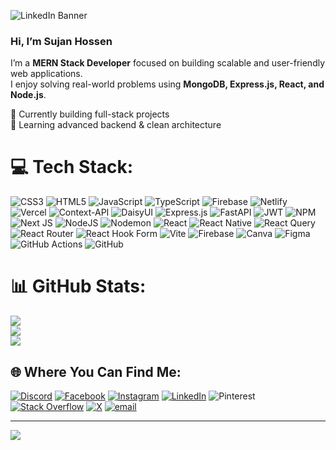 ![LinkedIn Banner](https://i.postimg.cc/K8wR0WzF/Black-and-Gray-Minimalist-Shapes-Personal-Profile-Linked-In-Banner.png)

### Hi, I’m Sujan Hossen  
I’m a **MERN Stack Developer** focused on building scalable and user-friendly web applications.  
I enjoy solving real-world problems using **MongoDB, Express.js, React, and Node.js**.

🔨 Currently building full-stack projects  
🌱 Learning advanced backend & clean architecture


# 💻 Tech Stack:
![CSS3](https://img.shields.io/badge/css3-%231572B6.svg?style=plastic&logo=css3&logoColor=white) ![HTML5](https://img.shields.io/badge/html5-%23E34F26.svg?style=plastic&logo=html5&logoColor=white) ![JavaScript](https://img.shields.io/badge/javascript-%23323330.svg?style=plastic&logo=javascript&logoColor=%23F7DF1E) ![TypeScript](https://img.shields.io/badge/typescript-%23007ACC.svg?style=plastic&logo=typescript&logoColor=white) ![Firebase](https://img.shields.io/badge/firebase-%23039BE5.svg?style=plastic&logo=firebase) ![Netlify](https://img.shields.io/badge/netlify-%23000000.svg?style=plastic&logo=netlify&logoColor=#00C7B7) ![Vercel](https://img.shields.io/badge/vercel-%23000000.svg?style=plastic&logo=vercel&logoColor=white) ![Context-API](https://img.shields.io/badge/Context--Api-000000?style=plastic&logo=react) ![DaisyUI](https://img.shields.io/badge/daisyui-5A0EF8?style=plastic&logo=daisyui&logoColor=white) ![Express.js](https://img.shields.io/badge/express.js-%23404d59.svg?style=plastic&logo=express&logoColor=%2361DAFB) ![FastAPI](https://img.shields.io/badge/FastAPI-005571?style=plastic&logo=fastapi) ![JWT](https://img.shields.io/badge/JWT-black?style=plastic&logo=JSON%20web%20tokens) ![NPM](https://img.shields.io/badge/NPM-%23CB3837.svg?style=plastic&logo=npm&logoColor=white) ![Next JS](https://img.shields.io/badge/Next-black?style=plastic&logo=next.js&logoColor=white) ![NodeJS](https://img.shields.io/badge/node.js-6DA55F?style=plastic&logo=node.js&logoColor=white) ![Nodemon](https://img.shields.io/badge/NODEMON-%23323330.svg?style=plastic&logo=nodemon&logoColor=%BBDEAD) ![React](https://img.shields.io/badge/react-%2320232a.svg?style=plastic&logo=react&logoColor=%2361DAFB) ![React Native](https://img.shields.io/badge/react_native-%2320232a.svg?style=plastic&logo=react&logoColor=%2361DAFB) ![React Query](https://img.shields.io/badge/-React%20Query-FF4154?style=plastic&logo=react%20query&logoColor=white) ![React Router](https://img.shields.io/badge/React_Router-CA4245?style=plastic&logo=react-router&logoColor=white) ![React Hook Form](https://img.shields.io/badge/React%20Hook%20Form-%23EC5990.svg?style=plastic&logo=reacthookform&logoColor=white) ![Vite](https://img.shields.io/badge/vite-%23646CFF.svg?style=plastic&logo=vite&logoColor=white) ![Firebase](https://img.shields.io/badge/firebase-a08021?style=plastic&logo=firebase&logoColor=ffcd34) ![Canva](https://img.shields.io/badge/Canva-%2300C4CC.svg?style=plastic&logo=Canva&logoColor=white) ![Figma](https://img.shields.io/badge/figma-%23F24E1E.svg?style=plastic&logo=figma&logoColor=white) ![GitHub Actions](https://img.shields.io/badge/github%20actions-%232671E5.svg?style=plastic&logo=githubactions&logoColor=white) ![GitHub](https://img.shields.io/badge/github-%23121011.svg?style=plastic&logo=github&logoColor=white)
# 📊 GitHub Stats:
![](https://github-readme-stats.vercel.app/api?username=MdAkramHossenSujan&theme=dark&hide_border=false&include_all_commits=true&count_private=false)<br/>
![](https://nirzak-streak-stats.vercel.app/?user=MdAkramHossenSujan&theme=dark&hide_border=false)<br/>
![](https://github-readme-stats.vercel.app/api/top-langs/?username=MdAkramHossenSujan&theme=dark&hide_border=false&include_all_commits=true&count_private=false&layout=compact)

## 🌐 Where You Can Find Me:
[![Discord](https://img.shields.io/badge/Discord-%237289DA.svg?logo=discord&logoColor=white)](https://discord.gg/https://discord.gg/3ZbKdPwH) [![Facebook](https://img.shields.io/badge/Facebook-%231877F2.svg?logo=Facebook&logoColor=white)](https://facebook.com/https://www.facebook.com/sujan.hossen.2003) [![Instagram](https://img.shields.io/badge/Instagram-%23E4405F.svg?logo=Instagram&logoColor=white)](https://instagram.com/https://www.instagram.com/sujan.hossen.2003/) [![LinkedIn](https://img.shields.io/badge/LinkedIn-%230077B5.svg?logo=linkedin&logoColor=white)](https://linkedin.com/in/https://www.linkedin.com/in/akram-hossen-29872a30a/) ![Pinterest](https://img.shields.io/badge/Pinterest-%23E60023.svg?logo=Pinterest&logoColor=white) [![Stack Overflow](https://img.shields.io/badge/-Stackoverflow-FE7A16?logo=stack-overflow&logoColor=white)](https://stackoverflow.com/users/29291995) [![X](https://img.shields.io/badge/X-black.svg?logo=X&logoColor=white)](https://x.com/https://x.com/mdahsujan) [![email](https://img.shields.io/badge/Email-D14836?logo=gmail&logoColor=white)](mailto:sujanban223@gmail.com) 

---
[![](https://visitcount.itsvg.in/api?id=MdAkramHossenSujan&icon=0&color=0)](https://visitcount.itsvg.in)

<!-- Proudly created with GPRM ( https://gprm.itsvg.in ) -->
